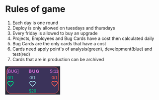 # Rules of game

1. Each day is one round
2. Deploy is only allowed on tuesdays and thursdays
3. Every friday is allowed to buy an upgrade
4. Projects, Employees and Bug Cards have a cost then calculated daily
5. Bug Cards are the only cards that have a cost
6. Cards need apply point's of analysis(green), development(blue) and test(red)
7. Cards that are in production can be archived

![cardBug](./src/assets/docs/cardBug.png)